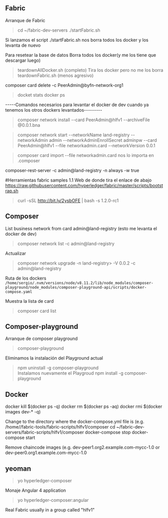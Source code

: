 

Fabric
---------------
Arranque de Fabric
>cd ~/fabric-dev-servers 
>./startFabric.sh 

Si lanzamos el script ./startFabric.sh nos borra todos los docker y los levanta de nuevo


Para resetear la base de datos
Borra todos los docker(y me los tiene que descargar luego)
>teardownAllDocker.sh (completo)
Tira los docker pero no me los borra
>teardownFabric.sh (menos agresivo)



composer card delete -c PeerAdmin@byfn-network-org1

>docket stats
>docker ps



-----Comandos necesarios para levantar el docker de dev cuando ya tenemos los otros dockers levantados---------

>composer network install --card PeerAdmin@hlfv1 --archiveFile <nombre>@0.0.1.bna

>composer network start --networkName land-registry --networkAdmin admin --networkAdminEnrollSecret adminpw --card PeerAdmin@hlfv1 --file networkadmin.card --networkVersion 0.0.1

>composer card import --file networkadmin.card 
nos lo importa en .composer

composer-rest-server -c admin@land-registry -n always -w true


#Herramientas fabric samples 1.1
Web de donde tira el enlace de abajo
https://raw.githubusercontent.com/hyperledger/fabric/master/scripts/bootstrap.sh

>curl -sSL http://bit.ly/2ysbOFE | bash -s 1.2.0-rc1


Composer
------------
List business network from card admin@land-registry (esto me levanta el docker de dev)
>composer network list -c admin@land-registry


Actualizar
>composer network upgrade -n land-registry> -V 0.0.2 -c admin@land-registry

Ruta de los dockers
```/home/sergio/.nvm/versions/node/v8.11.2/lib/node_modules/composer-playground/node_modules/composer-playground-api/scripts/docker-compose.yaml```

Muestra la lista de card
>composer card list

Composer-playground
---------------------
Arranque de composer playground
>composer-playground

Eliminamos la instalación del Playground actual
>npm uninstall -g composer-playground  
Instalamos nuevamente el Playgroud
>npm install -g composer-playground  


Docker
----------
docker kill $(docker ps -q)
docker rm $(docker ps -aq)
docker rmi $(docker images dev-* -q)

Change to the directory where the docker-compose.yml file is (e.g. /home/<user>/fabric-tools/fabric-scripts/hlfv1/composer
cd ~/fabric-dev-servers/fabric-scripts/hlfv1/composer
docker-compose stop
docker-compose start

Remove chaincode images (e.g. dev-peer1.org2.example.com-mycc-1.0 or dev-peer0.org1.example.com-mycc-1.0

yeoman
----------------
>yo hyperledger-composer

Monaje Angular 4 application
>yo hyperledger-composer:angular


Real Fabric usually in a group called "hlfv1"


